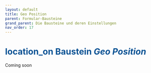 ```yaml
---
layout: default
title: Geo Position
parent: Formular-Bausteine
grand_parent: Die Bausteine und deren Einstellungen
nav_order: 17
---
```


# <span style="color:#0b5394"><span class="material-icons">location_on</span> **Baustein _Geo Position_**</span>

Coming soon
